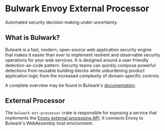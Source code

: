 # Bulwark Envoy External Processor

Automated security decision making under uncertainty.

## What is Bulwark?

Bulwark is a fast, modern, open-source web application security engine that makes it easier than ever to implement
resilient and observable security operations for your web services. It is designed around a user-friendly
detection-as-code pattern. Security teams can quickly compose powerful detections from reusable building-blocks
while unburdening product application logic from the increased complexity of domain-specific controls.

A complete overview may be found in Bulwark's [documentation](https://docs.bulwark.security/).

## External Processor

The `bulwark-ext-processor` crate is responsible for exposing a service that implements the
[Envoy external processing API](https://www.envoyproxy.io/docs/envoy/latest/api-v3/extensions/filters/http/ext_proc/v3/ext_proc.proto).
It connects Envoy to Bulwark's WebAssembly host environment.
